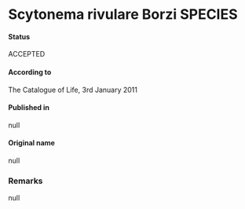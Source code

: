# Scytonema rivulare Borzi SPECIES

#### Status
ACCEPTED

#### According to
The Catalogue of Life, 3rd January 2011

#### Published in
null

#### Original name
null

### Remarks
null